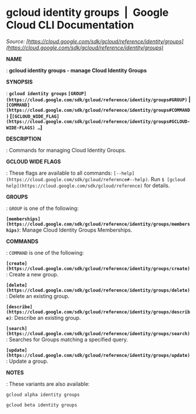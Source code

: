 # gcloud identity groups  |  Google Cloud CLI Documentation

*Source: [https://cloud.google.com/sdk/gcloud/reference/identity/groups](https://cloud.google.com/sdk/gcloud/reference/identity/groups)*

**NAME**

: **gcloud identity groups - manage Cloud Identity Groups**

**SYNOPSIS**

: **`gcloud identity groups` `[GROUP](https://cloud.google.com/sdk/gcloud/reference/identity/groups#GROUP)` | `[COMMAND](https://cloud.google.com/sdk/gcloud/reference/identity/groups#COMMAND)` [`[GCLOUD_WIDE_FLAG](https://cloud.google.com/sdk/gcloud/reference/identity/groups#GCLOUD-WIDE-FLAGS) …`]**

**DESCRIPTION**

: Commands for managing Cloud Identity Groups.

**GCLOUD WIDE FLAGS**

: These flags are available to all commands: `[--help](https://cloud.google.com/sdk/gcloud/reference#--help)`.
Run `$ [gcloud help](https://cloud.google.com/sdk/gcloud/reference)` for details.

**GROUPS**

: ``GROUP`` is one of the following:

**`[memberships](https://cloud.google.com/sdk/gcloud/reference/identity/groups/memberships)`**:
Manage Cloud Identity Groups Memberships.

**COMMANDS**

: ``COMMAND`` is one of the following:

**`[create](https://cloud.google.com/sdk/gcloud/reference/identity/groups/create)`**:
Create a new group.

**`[delete](https://cloud.google.com/sdk/gcloud/reference/identity/groups/delete)`**:
Delete an existing group.

**`[describe](https://cloud.google.com/sdk/gcloud/reference/identity/groups/describe)`**:
Describe an existing group.

**`[search](https://cloud.google.com/sdk/gcloud/reference/identity/groups/search)`**:
Searches for Groups matching a specified query.

**`[update](https://cloud.google.com/sdk/gcloud/reference/identity/groups/update)`**:
Update a group.

**NOTES**

: These variants are also available:

```
gcloud alpha identity groups
```

```
gcloud beta identity groups
```